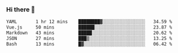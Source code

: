 ### Hi there 👋

<!--
**urzz/urzz** is a ✨ _special_ ✨ repository because its `README.md` (this file) appears on your GitHub profile.

Here are some ideas to get you started:

- 🔭 I’m currently working on ...
- 🌱 I’m currently learning ...
- 👯 I’m looking to collaborate on ...
- 🤔 I’m looking for help with ...
- 💬 Ask me about ...
- 📫 How to reach me: ...
- 😄 Pronouns: ...
- ⚡ Fun fact: ...
-->

<!--START_SECTION:waka-->

```txt
YAML       1 hr 12 mins    ████████▓░░░░░░░░░░░░░░░░   34.59 %
Vue.js     50 mins         ██████░░░░░░░░░░░░░░░░░░░   23.87 %
Markdown   43 mins         █████░░░░░░░░░░░░░░░░░░░░   20.62 %
JSON       27 mins         ███▒░░░░░░░░░░░░░░░░░░░░░   13.25 %
Bash       13 mins         █▓░░░░░░░░░░░░░░░░░░░░░░░   06.42 %
```

<!--END_SECTION:waka-->
